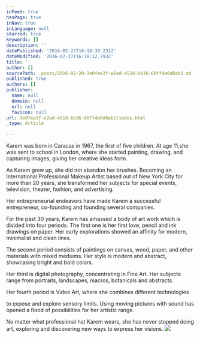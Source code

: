 ```yaml
---
inFeed: true
hasPage: true
inNav: true
inLanguage: null
starred: true
keywords: []
description: ''
datePublished: '2016-02-27T16:18:30.231Z'
dateModified: '2016-02-27T16:18:12.793Z'
title: ''
author: []
sourcePath: _posts/2016-02-20-3e0fea3f-e2ad-4518-bb36-60ff4e0d8ab2.md
published: true
authors: []
publisher:
  name: null
  domain: null
  url: null
  favicon: null
url: 3e0fea3f-e2ad-4518-bb36-60ff4e0d8ab2/index.html
_type: Article

---
```

Karem was born in Caracas in 1967, the first of five children. At age 11,she was sent to school in London, where she started painting, drawing, and capturing images, giving her creative ideas form.

As Karem grew up, she did not abandon her brushes. Becoming an International Professional Makeup Artist based out of New York City for more than 20 years, she transformed her subjects for special events, television, theater, fashion, and advertising.

Her entrepreneurial endeavors have made Karem a successful entrepreneur, co-founding and founding several companies.

For the past 30 years, Karem has amassed a body of art work which is divided into four periods. The first one is her first love, pencil and ink drawings on paper. Her early explorations showed an affinity for modern, minimalist and clean lines.

The second period consists of paintings on canvas, wood, paper, and other materials with mixed mediums. Her style is modern and abstract, showcasing bright and bold colors.

Her third is digital photography, concentrating in Fine Art. Her subjects range from portraits, landscapes, macros, botanicals and abstracts.

Her fourth period is Video Art, where she combines different technologies

to expose and explore sensory limits. Using moving pictures with sound has opened a flood of possibilities for her artistic range.

No matter what professional hat Karem wears, she has never stopped doing art, exploring and discovering new ways to express her visions.
![](https://the-grid-user-content.s3-us-west-2.amazonaws.com/7afd3cfb-814c-4489-a96a-6462d464b38c.png)